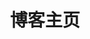 ---
home: true
layout: BlogHome
icon: home
title: 博客主页
heroText: " "
heroFullScreen: true
tagline: 
bgImage: "https://img.sherry4869.com/blog/public/banner.jpg"
footer: 粤ICP备2021115124号
---